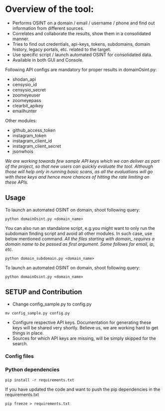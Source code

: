 # Overview of the tool:
* Performs OSINT on a domain / email / username / phone and find out information from different sources.
* Correlates and collaborate the results, show them in a consolidated manner. 
* Tries to find out credentials, api-keys, tokens, subdomains, domain history, legacy portals, etc. related to the target. 
* Use specific script / launch automated OSINT for consolidated data.
* Available in both GUI and Console.
 
Following API configs are mandatory for proper results in domainOsint.py:
* shodan_api
* censysio_id
* censysio_secret
* zoomeyeuser
* zoomeyepass
* clearbit_apikey
* emailhunter

Other modules:
* github_access_token
* instagram_token
* instagram_client_id
* instagram_client_secret
* jsonwhois

*We are working towards few sample API keys which we can deliver as part of the project, so that new users can quickly evaluate the tool. Although those will help only in running basic scans, as all the evaluations will go with these keys and hence more chances of hitting the rate limiting on these APIs.*

## Usage
To launch an automated OSINT on domain, shoot following query:

```
python domainOsint.py <domain_name>
```
You can also run an standalone script, e.g.you might want to only run the subdomain finding script and avoid all other modules. In such case, use below mentioned command. *All the files starting with domain_ requires a domain name to be passed as first argument. Same follows for email, ip, etc.*

```
python domain_subdomain.py <domain_name>
```

To launch an automated OSINT on domain, shoot following query:

```
python domainOsint.py <domain_name>
```

## SETUP and Contribution
* Change config_sample.py to config.py
```
mv config_sample.py config.py
```
* Configure respective API keys. Documentation for generating these keys will be shared very shortly. Believe us, we are working hard to get things in place. 
* Sources for which API keys are missing, will be simply skipped for the search. 

### Config files


### Python dependencies

```
pip install -r requirements.txt
```

If you have updated the code and want to push the pip dependencies in the requirements.txt 

```
pip freeze > requirements.txt
```


